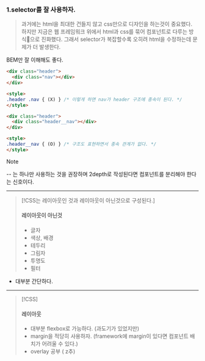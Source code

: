 
### 1.selector를 잘 사용하자.

> 과거에는 html을 최대한 건들지 않고 css만으로 디자인을 하는것이 중요했다.
> 하지만 지금은 웹 프레임워크 위에서 html과 css를 묶어 컴포넌트로 다루는 방식으로 진화했다.
> 그래서 selector가 복잡할수록 오히려 html을 수정하는데 문제가 더 발생한다.


BEM만 잘 이해해도 좋다.

```html
<div class="header">
  <div class="nav"></div>
</div>

<style>
.header .nav { (X) } /* 이렇게 하면 nav가 header 구조에 종속이 된다. */
</style>
```


```html
<div class="header">
  <div class="header__nav"></div>
</div>

<style>
.header__nav { (O) } /* 구조도 표현하면서 종속 관계가 없다. */
</style>
```


> [!NOTE]
> -- 는 하나만 사용하는 것을 권장하며 2depth로 작성된다면 컴포넌트를 분리해야 한다는 신호이다.

-------


> [!CSS는 레이아웃인 것과 레이아웃이 아닌것으로 구성된다.] 
> 
> #### 레이아웃이 아닌것
> - 글자
> - 색상, 배경
> - 테두리
> - 그림자
> - 투명도
> - 필터

- 대부분 간단하다.
----


> [!CSS] 
> #### 레이아웃 
> - 대부분 flexbox로 가능하다. (과도기가 있었지만)
> - margin을 적당히 사용하자. (framework에 margin이 있다면 컴포넌트 배치가 어려울 수 있다.)
> - overlay 공부 ( z추)






